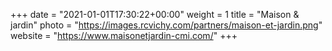 +++
date = "2021-01-01T17:30:22+00:00"
weight = 1
title = "Maison & jardin"
photo = "https://images.rcvichy.com/partners/maison-et-jardin.png"
website = "https://www.maisonetjardin-cmi.com/"
+++
